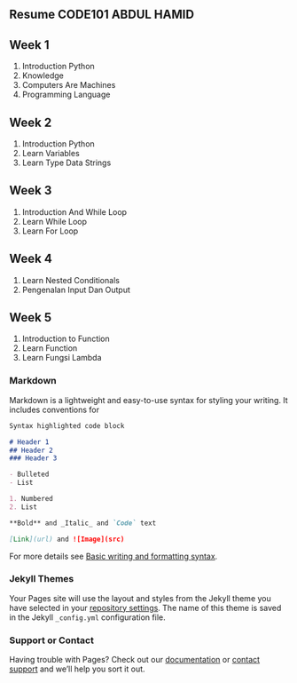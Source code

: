## Resume CODE101 ABDUL HAMID

## Week 1

1. Introduction Python
2. Knowledge
3. Computers Are Machines
4. Programming Language

## Week 2
1. Introduction Python
2. Learn Variables
3. Learn Type Data Strings

## Week 3
1. Introduction And While Loop
2. Learn While Loop
3. Learn For Loop

## Week 4
1. Learn Nested Conditionals
2. Pengenalan Input Dan Output

## Week 5
1. Introduction to Function
2. Learn Function
3. Learn Fungsi Lambda

### Markdown

Markdown is a lightweight and easy-to-use syntax for styling your writing. It includes conventions for

```markdown
Syntax highlighted code block

# Header 1
## Header 2
### Header 3

- Bulleted
- List

1. Numbered
2. List

**Bold** and _Italic_ and `Code` text

[Link](url) and ![Image](src)
```

For more details see [Basic writing and formatting syntax](https://docs.github.com/en/github/writing-on-github/getting-started-with-writing-and-formatting-on-github/basic-writing-and-formatting-syntax).

### Jekyll Themes

Your Pages site will use the layout and styles from the Jekyll theme you have selected in your [repository settings](https://github.com/abdulhamid247/CODE101/settings/pages). The name of this theme is saved in the Jekyll `_config.yml` configuration file.

### Support or Contact

Having trouble with Pages? Check out our [documentation](https://docs.github.com/categories/github-pages-basics/) or [contact support](https://support.github.com/contact) and we’ll help you sort it out.

